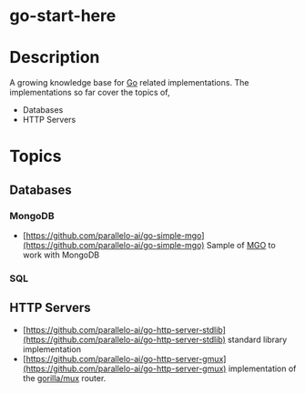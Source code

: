 # go-start-here

# Description

A growing knowledge base for [Go](http://www.golang.org) related implementations.
The implementations so far cover the topics of,  

 * Databases  
 * HTTP Servers  

# Topics

## Databases

### MongoDB
 * [https://github.com/parallelo-ai/go-simple-mgo](https://github.com/parallelo-ai/go-simple-mgo) Sample of [MGO](https://github.com/globalsign/mgo) to work with MongoDB

### SQL

## HTTP Servers
 * [https://github.com/parallelo-ai/go-http-server-stdlib](https://github.com/parallelo-ai/go-http-server-stdlib) standard library implementation
 * [https://github.com/parallelo-ai/go-http-server-gmux](https://github.com/parallelo-ai/go-http-server-gmux) implementation of the [gorilla/mux](https://github.com/gorilla/mux) router.
